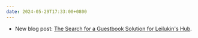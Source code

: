 ```yaml
---
date: 2024-05-29T17:33:00+0800
---
```


* New blog post: [The Search for a Guestbook Solution for Leilukin's Hub](/blog/posts/2024-05-29-new-guestbook-leilukins-hub).